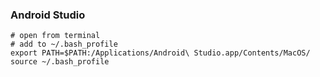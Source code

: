 ### Android Studio
```
# open from terminal
# add to ~/.bash_profile
export PATH=$PATH:/Applications/Android\ Studio.app/Contents/MacOS/
source ~/.bash_profile
```
